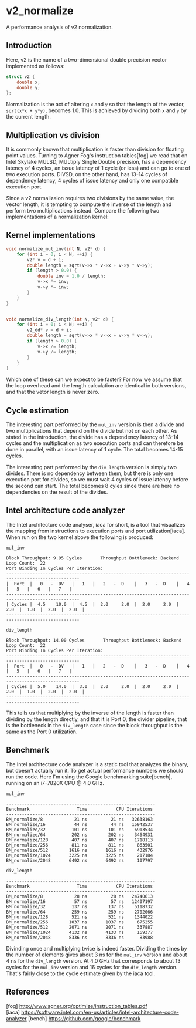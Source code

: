 # v2_normalize
A performance analysis of v2 normalization.

## Introduction

Here, v2 is the name of a two-dimensional double precision vector implemented as follows:

```c++
struct v2 {
    double x;
    double y;
};
```

Normalization is the act of altering `x` and `y` so that the length of the vector, `sqrt(x*x + y*y)`, becomes 1.0. This is achieved by dividing both `x` and `y` by the current length.

## Multiplication vs division

It is commonly known that multiplication is faster than division for floating point values. Turning to Agner Fog's instruction tables[fog] we read that on Intel Skylake MULSD, MULtiply Single Double precision, has a dependency latency of 4 cycles, an issue latency of 1 cycle (or less) and can go to one of two execution ports. DIVSD, on the other hand, has 13-14 cycles of dependency latency, 4 cycles of issue latency and only one compatible execution port.

Since a v2 normalizaion requires two divisions by the same value, the vector length, it is tempting to compute the inverse of the length and perform two multiplications instead. Compare the following two implementations of a normalization kernel:


## Kernel implementations

```c++
void normalize_mul_inv(int N, v2* d) {
    for (int i = 0; i < N; ++i) {
        v2* v = d + i;
        double length = sqrt(v->x * v->x + v->y * v->y);
        if (length > 0.0) {
            double inv = 1.0 / length;
            v->x *= inv;
            v->y *= inv;
        }
    }
}


void normalize_div_length(int N, v2* d) {
    for (int i = 0; i < N; ++i) {
        v2_dd* v = d + i;
        double length = sqrt(v->x * v->x + v->y * v->y);
        if (length > 0.0) {
            v->x /= length;
            v->y /= length;
        }
    }
}
```

Which one of these can we expect to be faster? For now we assume that the loop overhead and the length calculation are identical in both versions, and that the vetor length is never zero.

## Cycle estimation

The interesting part performed by the `mul_inv` version is then a divide and two multiplications that depend on the divide but not on each other. As stated in the introduction, the divide has a dependency latency of 13-14 cycles and the multiplication as two execution ports and can therefore be done in parallel, with an issue latency of 1 cycle. The total becomes 14-15 cycles.

The interesting part performed by the `div_length` version is simply two divides. There is no dependency between them, but there is only one execution port for divides, so we must wait 4 cycles of issue latency before the second can start. The total becomes 8 cyles since there are here no dependencies on the result of the divides.

## Intel architecture code analyzer

The Intel architecture code analyser, iaca for short, is a tool that visualizes the mapping from instructions to execution ports and port utilization[iaca]. When run on the two kernel above the following is produced:

```
mul_inv

Block Throughput: 9.95 Cycles       Throughput Bottleneck: Backend
Loop Count:  22
Port Binding In Cycles Per Iteration:
--------------------------------------------------------------------------------------------------
|  Port  |   0   -  DV   |   1   |   2   -  D    |   3   -  D    |   4   |   5   |   6   |   7   |
--------------------------------------------------------------------------------------------------
| Cycles |  4.5    10.0  |  4.5  |  2.0     2.0  |  2.0     2.0  |  2.0  |  1.0  |  2.0  |  2.0  |
--------------------------------------------------------------------------------------------------
```

```
div_length

Block Throughput: 14.00 Cycles       Throughput Bottleneck: Backend
Loop Count:  22
Port Binding In Cycles Per Iteration:
--------------------------------------------------------------------------------------------------
|  Port  |   0   -  DV   |   1   |   2   -  D    |   3   -  D    |   4   |   5   |   6   |   7   |
--------------------------------------------------------------------------------------------------
| Cycles |  5.0    14.0  |  3.0  |  2.0     2.0  |  2.0     2.0  |  2.0  |  1.0  |  2.0  |  2.0  |
--------------------------------------------------------------------------------------------------
```

This tells us that multiplying by the inverse of the length is faster than dividing by the length directly, and that it is Port 0, the divider pipeline, that is the bottleneck in the `div_length` case since the block throughput is the same as the Port 0 utilization.


## Benchmark

The Intel architecture code analyzer is a static tool that analyzes the binary, but doesn't actually run it. To get actual performance numbers we should run the code. Here I'm using the Google benchmarking suite[bench], running on an i7-7820X CPU @ 4.0 GHz.

```
mul_inv

---------------------------------------------------------
Benchmark                  Time           CPU Iterations
---------------------------------------------------------
BM_normalize/8            21 ns         21 ns   32638163
BM_normalize/16           44 ns         44 ns   15942537
BM_normalize/32          101 ns        101 ns    6913534
BM_normalize/64          202 ns        202 ns    3464931
BM_normalize/128         407 ns        407 ns    1718113
BM_normalize/256         811 ns        811 ns     863501
BM_normalize/512        1616 ns       1616 ns     432976
BM_normalize/1024       3225 ns       3225 ns     217184
BM_normalize/2048       6492 ns       6492 ns     107797
```

```
div_length

---------------------------------------------------------
Benchmark                  Time           CPU Iterations
---------------------------------------------------------
BM_normalize/8            28 ns         28 ns   24740613
BM_normalize/16           57 ns         57 ns   12407197
BM_normalize/32          137 ns        137 ns    5118732
BM_normalize/64          259 ns        259 ns    2702066
BM_normalize/128         521 ns        521 ns    1344022
BM_normalize/256        1037 ns       1037 ns     675255
BM_normalize/512        2071 ns       2071 ns     337887
BM_normalize/1024       4132 ns       4133 ns     169377
BM_normalize/2048       8336 ns       8336 ns      83988
```

Divinding once and multiplying twice is indeed faster. Dividing the times by the number of elements gives about 3 ns for the `mul_inv` version and about 4 ns for the `div_length` version. At 4.0 GHz that corresponds to about 13 cycles for the `mul_inv` version and 16 cycles for the `div_length` version. That's fairly close to the cycle estimate given by the iaca tool.


## References

[fog] http://www.agner.org/optimize/instruction_tables.pdf  
[iaca] https://software.intel.com/en-us/articles/intel-architecture-code-analyzer
[bench] https://github.com/google/benchmark
